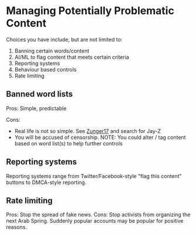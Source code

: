 # Managing Potentially Problematic Content

Choices you have include, but are not limited to:

1. Banning certain words/content
2. AI/ML to flag content that meets certain criteria
3. Reporting systems
4. Behaviour based controls
5. Rate limiting

## Banned word lists
Pros: Simple, predictable

Cons: 
* Real life is not so simple.  See [Zunger17](https://medium.com/@yonatanzunger/asking-the-right-questions-about-ai-7ed2d9820c48) and search for Jay-Z
* You will be accused of censorship.
NOTE: You could alter / tag content based on word list(s) to help further controls



## Reporting systems
Reporting systems range from Twitter/Facebook-style "flag this content" buttons to DMCA-style reporting.


## Rate limiting
Pros: Stop the spread of fake news.
Cons: Stop activists from organizing the next Arab Spring.  Suddenly popular accounts may be popular for positive reasons.

